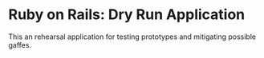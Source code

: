 # Ruby on Rails: Dry Run Application

This an rehearsal application for testing prototypes and mitigating possible gaffes.
